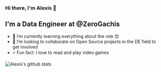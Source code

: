 ### Hi there, I'm Alexis 👋

<!--
**alexismanuel/alexismanuel** is a ✨ _special_ ✨ repository because its `README.md` (this file) appears on your GitHub profile.

Here are some ideas to get you started:

- 🔭 I’m currently working on ...
- 🌱 I’m currently learning ...
- 👯 I’m looking to collaborate on ...
- 🤔 I’m looking for help with ...
- 💬 Ask me about ...
- 📫 How to reach me: ...
- 😄 Pronouns: ...
- ⚡ Fun fact: ...
-->

## I'm a Data Engineer at @ZeroGachis
- 🌱 I’m currently learning everything about the role 😍
- 👯 I’m looking to collaborate on Open Source projects in the DE field to get involved
- ⚡ Fun fact: I love to read and play video games

![Alexis's github stats](https://github-readme-stats.vercel.app/api?username=alexismanuel&sho_icons=true&hide_border=true&count_private=true)
